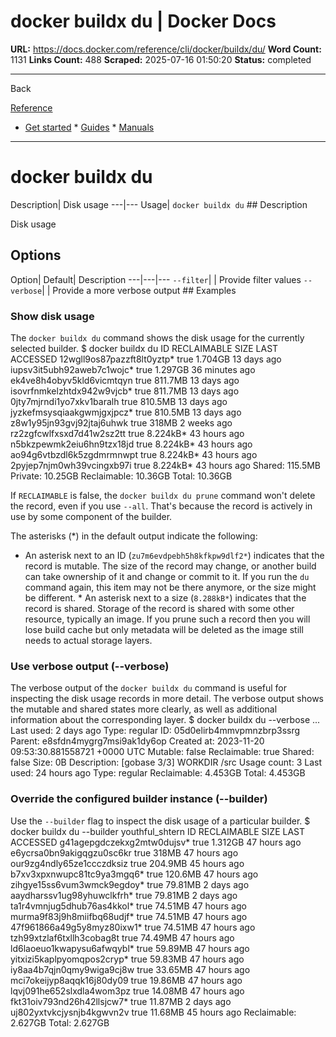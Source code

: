 # docker buildx du | Docker Docs

**URL:** https://docs.docker.com/reference/cli/docker/buildx/du/
**Word Count:** 1131
**Links Count:** 488
**Scraped:** 2025-07-16 01:50:20
**Status:** completed

---

Back

[Reference](https://docs.docker.com/reference/)

  * [Get started](https://docs.docker.com/get-started/)   * [Guides](https://docs.docker.com/guides/)   * [Manuals](https://docs.docker.com/manuals/)

* * *

# docker buildx du

Description| Disk usage   ---|---   Usage| `docker buildx du`      ## Description

Disk usage

## Options

Option| Default| Description   ---|---|---   `--filter`| | Provide filter values   `--verbose`| | Provide a more verbose output      ## Examples

### Show disk usage

The `docker buildx du` command shows the disk usage for the currently selected builder.               $ docker buildx du     ID                                RECLAIMABLE    SIZE          LAST ACCESSED     12wgll9os87pazzft8lt0yztp*        true           1.704GB       13 days ago     iupsv3it5ubh92aweb7c1wojc*        true           1.297GB       36 minutes ago     ek4ve8h4obyv5kld6vicmtqyn         true           811.7MB       13 days ago     isovrfnmkelzhtdx942w9vjcb*        true           811.7MB       13 days ago     0jty7mjrndi1yo7xkv1baralh         true           810.5MB       13 days ago     jyzkefmsysqiaakgwmjgxjpcz*        true           810.5MB       13 days ago     z8w1y95jn93gvj92jtaj6uhwk         true           318MB         2 weeks ago     rz2zgfcwlfxsxd7d41w2sz2tt         true           8.224kB*      43 hours ago     n5bkzpewmk2eiu6hn9tzx18jd         true           8.224kB*      43 hours ago     ao94g6vtbzdl6k5zgdmrmnwpt         true           8.224kB*      43 hours ago     2pyjep7njm0wh39vcingxb97i         true           8.224kB*      43 hours ago     Shared:        115.5MB     Private:       10.25GB     Reclaimable:   10.36GB     Total:         10.36GB     

If `RECLAIMABLE` is false, the `docker buildx du prune` command won't delete the record, even if you use `--all`. That's because the record is actively in use by some component of the builder.

The asterisks \(\*\) in the default output indicate the following:

  * An asterisk next to an ID \(`zu7m6evdpebh5h8kfkpw9dlf2*`\) indicates that the record is mutable. The size of the record may change, or another build can take ownership of it and change or commit to it. If you run the `du` command again, this item may not be there anymore, or the size might be different.   * An asterisk next to a size \(`8.288kB*`\) indicates that the record is shared. Storage of the record is shared with some other resource, typically an image. If you prune such a record then you will lose build cache but only metadata will be deleted as the image still needs to actual storage layers.

### Use verbose output \(--verbose\)

The verbose output of the `docker buildx du` command is useful for inspecting the disk usage records in more detail. The verbose output shows the mutable and shared states more clearly, as well as additional information about the corresponding layer.               $ docker buildx du --verbose     ...     Last used:      2 days ago     Type:           regular          ID:             05d0elirb4mmvpmnzbrp3ssrg     Parent:         e8sfdn4mygrg7msi9ak1dy6op     Created at:     2023-11-20 09:53:30.881558721 +0000 UTC     Mutable:        false     Reclaimable:    true     Shared:         false     Size:           0B     Description:    [gobase 3/3] WORKDIR /src     Usage count:    3     Last used:      24 hours ago     Type:           regular          Reclaimable:    4.453GB     Total:          4.453GB     

### Override the configured builder instance \(--builder\)

Use the `--builder` flag to inspect the disk usage of a particular builder.               $ docker buildx du --builder youthful_shtern     ID                                RECLAIMABLE    SIZE          LAST ACCESSED     g41agepgdczekxg2mtw0dujsv*        true           1.312GB       47 hours ago     e6ycrsa0bn9akigqgzu0sc6kr         true           318MB         47 hours ago     our9zg4ndly65ze1ccczdksiz         true           204.9MB       45 hours ago     b7xv3xpxnwupc81tc9ya3mgq6*        true           120.6MB       47 hours ago     zihgye15ss6vum3wmck9egdoy*        true           79.81MB       2 days ago     aaydharssv1ug98yhuwclkfrh*        true           79.81MB       2 days ago     ta1r4vmnjug5dhub76as4kkol*        true           74.51MB       47 hours ago     murma9f83j9h8miifbq68udjf*        true           74.51MB       47 hours ago     47f961866a49g5y8myz80ixw1*        true           74.51MB       47 hours ago     tzh99xtzlaf6txllh3cobag8t         true           74.49MB       47 hours ago     ld6laoeuo1kwapysu6afwqybl*        true           59.89MB       47 hours ago     yitxizi5kaplpyomqpos2cryp*        true           59.83MB       47 hours ago     iy8aa4b7qjn0qmy9wiga9cj8w         true           33.65MB       47 hours ago     mci7okeijyp8aqqk16j80dy09         true           19.86MB       47 hours ago     lqvj091he652slxdla4wom3pz         true           14.08MB       47 hours ago     fkt31oiv793nd26h42llsjcw7*        true           11.87MB       2 days ago     uj802yxtvkcjysnjb4kgwvn2v         true           11.68MB       45 hours ago     Reclaimable:    2.627GB     Total:          2.627GB